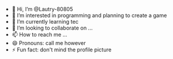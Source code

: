 - 👋 Hi, I’m @Lautry-80805
- 👀 I’m interested in programming and planning to create a game
- 🌱 I’m currently learning tec
- 💞️ I’m looking to collaborate on ...
- 📫 How to reach me ...
- 😄 Pronouns: call me however 
- ⚡ Fun fact: don't mind the profile picture 




<!---
Lautry-80805/Lautry-80805 is a ✨ special ✨ repository because its `README.md` (this file) appears on your GitHub profile.
You can click the Preview link to take a look at your changes.
--->
